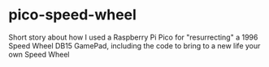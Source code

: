 # pico-speed-wheel
Short story about how I used a Raspberry Pi Pico for "resurrecting" a 1996 Speed Wheel DB15 GamePad, including the code to bring to a new life your own Speed Wheel
